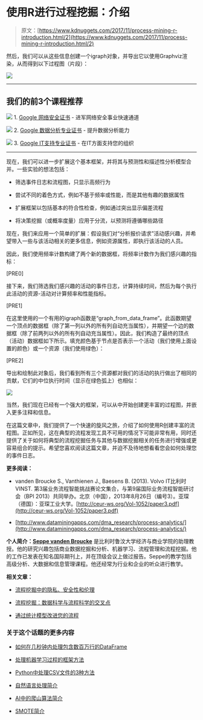 # 使用R进行过程挖掘：介绍

> 原文：[https://www.kdnuggets.com/2017/11/process-mining-r-introduction.html/2](https://www.kdnuggets.com/2017/11/process-mining-r-introduction.html/2)

然后，我们可以从这些信息创建一个igraph对象，并导出它以使用Graphviz渲染，从而得到以下过程图（片段）：

![](../Images/9c345ba368aa3995a51390fa9649ced0.png)

* * *

## 我们的前3个课程推荐

![](../Images/0244c01ba9267c002ef39d4907e0b8fb.png) 1\. [Google 网络安全证书](https://www.kdnuggets.com/google-cybersecurity) - 进军网络安全事业快速通道

![](../Images/e225c49c3c91745821c8c0368bf04711.png) 2\. [Google 数据分析专业证书](https://www.kdnuggets.com/google-data-analytics) - 提升数据分析能力

![](../Images/0244c01ba9267c002ef39d4907e0b8fb.png) 3\. [Google IT支持专业证书](https://www.kdnuggets.com/google-itsupport) - 在IT方面支持您的组织

* * *

现在，我们可以进一步扩展这个基本框架，并将其与预测性和描述性分析模型合并。一些实验的想法包括：

+   筛选事件日志和流程图，只显示高频行为

+   尝试不同的着色方式，例如不基于频率或性能，而是其他有趣的数据属性

+   扩展框架以包括基本的符合性检查，例如通过突出显示偏差流程

+   将决策挖掘（或概率度量）应用于分流，以预测将遵循哪些路径

现在，我们来应用一个简单的扩展：假设我们对“分析报价请求”活动感兴趣，并希望带入一些与该活动相关的更多信息，例如资源属性，即执行该活动的人员。

因此，我们使用频率计数构建了两个新的数据框，将频率计数作为我们感兴趣的指标：

[PRE0]

接下来，我们筛选我们感兴趣的活动的事件日志，计算持续时间，然后为每个执行此活动的资源-活动对计算频率和性能指标。

[PRE1]

在这里使用的一个有用的igraph函数是“graph_from_data_frame”。此函数期望一个顶点的数据框（除了第一列以外的所有列自动充当属性），并期望一个边的数据框（除了前两列以外的所有列自动充当属性）。因此，我们构造了最终的顶点（活动）数据框如下所示。填充颜色基于节点是否表示一个活动（我们使用上面设置的颜色）或一个资源（我们使用绿色）：

[PRE2]

导出和绘制此对象后，我们看到所有三个资源都对我们的活动的执行做出了相同的贡献，它们的中位执行时间（显示在绿色弧上）也相似：

![](../Images/f5c4bac2dc25a04937358e1b8198c1aa.png)

当然，我们现在已经有一个强大的框架，可以从中开始创建更丰富的过程图，并嵌入更多注释和信息。

在这篇文章中，我们提供了一个快速的旋风之旅，介绍了如何使用R创建丰富的流程图。正如所见，这在典型的流程发现工具不可用的情况下可能非常有用，同时还提供了关于如何将典型的流程挖掘任务与其他与数据挖掘相关的任务进行增强或更容易组合的提示。希望您喜欢阅读这篇文章，并迫不及待地想看看您会如何处理您的事件日志。

**更多阅读：**

+   vanden Broucke S., Vanthienen J., Baesens B. (2013). Volvo IT比利时 VINST. 第3届业务流程智能挑战赛论文集合，与第9届国际业务流程智能研讨会（BPI 2013）共同举办。北京（中国），2013年8月26日（编号3）。亚琛（德国）：亚琛工业大学。[http://ceur-ws.org/Vol-1052/paper3.pdf](http://ceur-ws.org/Vol-1052/paper3.pdf)

+   [http://www.dataminingapps.com/dma_research/process-analytics/](http://www.dataminingapps.com/dma_research/process-analytics/)

**个人简介：[Seppe vanden Broucke](https://www.seppe.net)** 是比利时鲁汶大学经济与商业学院的助理教授。他的研究兴趣包括商业数据挖掘和分析、机器学习、流程管理和流程挖掘。他的工作已发表在知名国际期刊上，并在顶级会议上做过报告。Seppe的教学包括高级分析、大数据和信息管理课程。他还经常为行业和企业的听众进行教学。

**相关文章：**

+   [流程挖掘中的隐私、安全性和伦理](/2016/12/privacy-security-ethics-process-mining.html)

+   [流程挖掘：数据科学与流程科学的交叉点](/2016/11/process-mining-coursera-course.html)

+   [通过统计模型改进您的流程](/2016/05/jmp-improve-processes-statistical-models.html)

### 关于这个话题的更多内容

+   [如何在几秒钟内处理包含数百万行的DataFrame](https://www.kdnuggets.com/2022/01/process-dataframe-millions-rows-seconds.html)

+   [处理机器学习过程的框架方法](https://www.kdnuggets.com/2018/05/general-approaches-machine-learning-process.html)

+   [Python中处理CSV文件的3种方法](https://www.kdnuggets.com/2022/10/3-ways-process-csv-files-python.html)

+   [自然语言处理简介](https://www.kdnuggets.com/2022/06/gentle-introduction-natural-language-processing.html)

+   [AI中的爬山算法简介](https://www.kdnuggets.com/2022/07/introduction-hill-climbing-algorithm-ai.html)

+   [SMOTE简介](https://www.kdnuggets.com/2022/11/introduction-smote.html)
